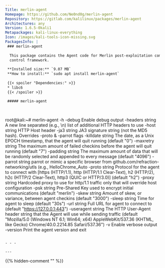 ```yaml
---
Title: merlin-agent
Homepage: https://github.com/Ne0nd0g/merlin-agent
Repository: https://gitlab.com/kalilinux/packages/merlin-agent
Architectures: any
Version: 1.6.5-0kali1
Metapackages: kali-linux-everything 
Icon: /images/kali-tools-icon-missing.svg
PackagesInfo: |
 ### merlin-agent
 
  This package contains the Agent code for Merlin post-exploitation command and
  control framework.
 
 **Installed size:** `9.07 MB`  
 **How to install:** `sudo apt install merlin-agent`  
 
 {{< spoiler "Dependencies:" >}}
 * libc6 
 {{< /spoiler >}}
 
 ##### merlin-agent
 
 
 ```
 root@kali:~# merlin-agent -h
   -debug
     	Enable debug output
   -headers string
     	A new line separated (e.g., \n) list of additional HTTP headers to use
   -host string
     	HTTP Host header
   -ja3 string
     	JA3 signature string (not the MD5 hash). Overrides -proto & -parrot flags
   -killdate string
     	The date, as a Unix EPOCH timestamp, that the agent will quit running (default "0")
   -maxretry string
     	The maximum amount of failed checkins before the agent will quit running (default "7")
   -padding string
     	The maximum amount of data that will be randomly selected and appended to every message (default "4096")
   -parrot string
     	parrot or mimic a specific browser from github.com/refraction-networking/utls (e.g., HelloChrome_Auto
   -proto string
     	Protocol for the agent to connect with [https (HTTP/1.1), http (HTTP/1.1 Clear-Text), h2 (HTTP/2), h2c (HTTP/2 Clear-Text), http3 (QUIC or HTTP/3.0)] (default "h2")
   -proxy string
     	Hardcoded proxy to use for http/1.1 traffic only that will override host configuration
   -psk string
     	Pre-Shared Key used to encrypt initial communications (default "merlin")
   -skew string
     	Amount of skew, or variance, between agent checkins (default "3000")
   -sleep string
     	Time for agent to sleep (default "30s")
   -url string
     	Full URL for agent to connect to (default "https://127.0.0.1:443")
   -useragent string
     	The HTTP User-Agent header string that the Agent will use while sending traffic (default "Mozilla/5.0 (Windows NT 6.1; Win64; x64) AppleWebKit/537.36 (KHTML, like Gecko) Chrome/40.0.2214.85 Safari/537.36")
   -v	Enable verbose output
   -version
     	Print the agent version and exit
 ```
 
 - - -
 
---
```

{{% hidden-comment "<!--Do not edit anything above this line-->" %}}
